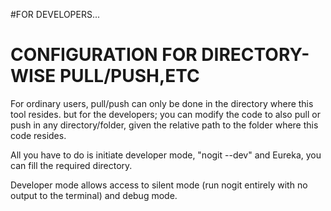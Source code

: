 #FOR DEVELOPERS...

# CONFIGURATION FOR DIRECTORY-WISE PULL/PUSH,ETC
For ordinary users, pull/push can only be done in the directory where this tool resides. but for the developers;
you can modify the code to also pull or push in any directory/folder, given the relative path to the folder where this code resides.

All you have to do is initiate developer mode, "nogit --dev"
and Eureka, you can fill the required directory.

Developer mode allows access to silent mode (run nogit entirely with no output to the terminal) and
debug mode.
